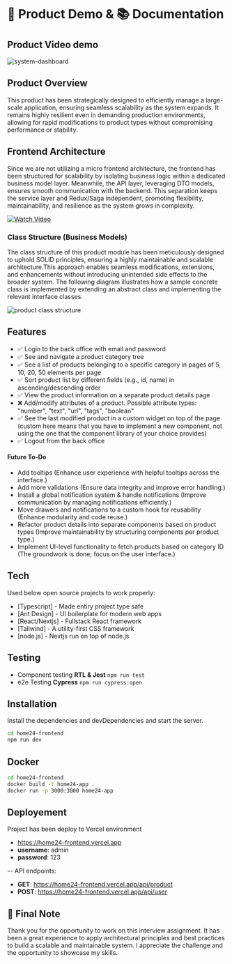 # 🎥 Product Demo & 📚 Documentation

## Product Video demo

![system-dashboard](https://github.com/user-attachments/assets/cb4b0e36-f081-48e6-9da4-2db0722519c6)

## Product Overview

This product has been strategically designed to efficiently manage a large-scale application, ensuring seamless scalability as the system expands. It remains highly resilient even in demanding production environments, allowing for rapid modifications to product types without compromising performance or stability.

## Frontend Architecture

Since we are not utilizing a micro frontend architecture, the frontend has been structured for scalability by isolating business logic within a dedicated business model layer. Meanwhile, the API layer, leveraging DTO models, ensures smooth communication with the backend. This separation keeps the service layer and Redux/Saga independent, promoting flexibility, maintainability, and resilience as the system grows in complexity.

<a href="https://youtu.be/VSZHjOhECuw" target="_blank">
  <img src="https://github.com/user-attachments/assets/cb4b0e36-f081-48e6-9da4-2db0722519c6" alt="Watch Video" />
</a>

### Class Structure (Business Models)

The class structure of this product module has been meticulously designed to uphold SOLID principles, ensuring a highly maintainable and scalable architecture.This approach enables seamless modifications, extensions, and enhancements without introducing unintended side effects to the broader system. The following diagram illustrates how a sample concrete class is implemented by extending an abstract class and implementing the relevant interface classes.

![product class structure](https://github.com/user-attachments/assets/c29d4dc1-1c85-401f-88e5-65b0f2baea15)

## Features

- ✅ Login to the back office with email and password
- ✅ See and navigate a product category tree
- ✅ See a list of products belonging to a specific category in pages of 5, 10, 20, 50 elements per page
- ✅ Sort product list by different fields (e.g., id, name) in ascending/descending order
- ✅ View the product information on a separate product details page
- ❌ Add/modify attributes of a product. Possible attribute types: "number", "text", "url", "tags", "boolean"
- ✅ See the last modified product in a custom widget on top of the page (custom here means that you have to implement a new component, not using the one that the component library of your choice provides)
- ✅ Logout from the back office

#### Future To-Do

- Add tooltips (Enhance user experience with helpful tooltips across the interface.)
- Add more validations (Ensure data integrity and improve error handling.)
- Install a global notification system & handle notifications (Improve communication by managing notifications efficiently.)
- Move drawers and notifications to a custom hook for reusability (Enhance modularity and code reuse.)
- Refactor product details into separate components based on product types (Improve maintainability by structuring components per product type.)
- Implement UI-level functionality to fetch products based on category ID (The groundwork is done; focus on the user interface.)

## Tech

Used below open source projects to work properly:

- [Typescript] - Made entiry project type safe
- [Ant Design] - UI boilerplate for modern web apps
- [React/Nextjs] - Fullstack React framework
- [Tailwind] - A utility-first CSS framework
- [node.js] - Nextjs run on top of node.js

## Testing

- Component testing **RTL & Jest** `npm run test`
- e2e Testing **Cypress** `npm run cypress:open`

## Installation

Install the dependencies and devDependencies and start the server.

```sh
cd home24-frontend
npm run dev
```

## Docker

```sh
cd home24-frontend
docker build -t home24-app .
docker run -p 3000:3000 home24-app
```

## Deployement

Project has been deploy to Vercel environment

- https://home24-frontend.vercel.app
- **username**: admin
- **password**: 123

-- API endpoints:
- **GET**: https://home24-frontend.vercel.app/api/product
- **POST**: https://home24-frontend.vercel.app/api/user

## 🙏 Final Note

Thank you for the opportunity to work on this interview assignment. It has been a great experience to apply architectural principles and best practices to build a scalable and maintainable system. I appreciate the challenge and the opportunity to showcase my skills.
